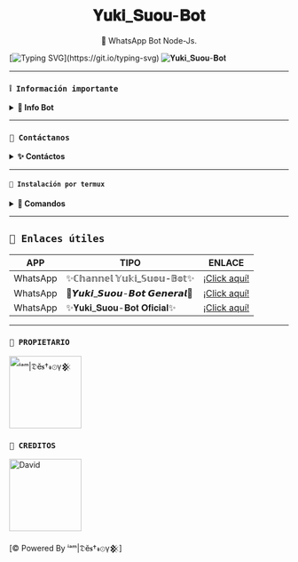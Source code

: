 <h1 align="center">𝐘𝐮𝐤𝐢_𝐒𝐮𝐨𝐮-𝐁𝐨𝐭</h1>
 <p align="center">🌟 WhatsApp Bot Node-Js.</p>
</p>

[![Typing SVG](https://readme-typing-svg.demolab.com?font=Fira+Code&pause=1000&color=FF0000&lines=Bienvenido+al+Repositorio;✨𝐘𝐮𝐤𝐢+-+𝐒𝐮𝐨𝐮+-+𝐁𝐨𝐭✨;Gracias+por+preferirnos;Creado+por+𝕀'𝕒𝕞|𝔻𝕖𝕤𝕥𝕣𝕠𝕪𒆜;✨+💘🫦💖!!!)](https://git.io/typing-svg)
![𝐘𝐮𝐤𝐢_𝐒𝐮𝐨𝐮-𝐁𝐨𝐭](https://i.ibb.co/d6kT5wt/Sylph.jpg)

---

### **`❕️ Información importante`**

<details>
 <summary><b> 🌟 Info Bot</b></summary>

* Este proyecto **no está afiliado de ninguna manera** con `WhatsApp`, `Inc. WhatsApp` es una marca registrada de `WhatsApp LLC`, y este bot es un **desarrollo independiente** que **no tiene ninguna relación oficial con la compañía**.

</details>

---

### **`💭 Contáctanos`**

<details>
<summary><b> ✨ Contáctos</b></summary>

* thekingdestroy507@gmail.com
* https://wa.me/584120346669
* https://wa.me/584128382768

</details>

---

#### **`🚀 Instalación por termux`**

<details>
 <summary><b> 💫 Comandos</b></summary>

#### **✨️ Instalación automatica por termux No disponible por ahora la instalación manual si está funcional**

> Copia los códigos uno por uno, no los pegues todos juntos a la vez.

```bash
termux-setup-storage
```

```bash
apt update -y && yes | apt upgrade && pkg install -y bash wget mpv && wget -O - https://raw.githubusercontent.com/The-King-Destroy/Yuki_Suou-Bot/master/megu.sh | bash
```

#### **✨ Instalación manual por termux**

```bash
termux-setup-storage
```

```bash
apt-get update -y && apt-get upgrade -y
```

```bash
pkg install -y git nodejs ffmpeg imagemagick && pkg install yarn 
```

```bash
git clone https://github.com/The-King-Destroy/Yuki_Suou-Bot && cd Yuki_Suou-Bot 
```

```bash
yarn install
```

```bash
npm install
```

```bash
npm start
```

---

#### **🟢 Activar en caso de detenerse en termux**

Si después de instalar el bot en Termux se detiene (pantalla en blanco, pérdida de conexión a Internet, reinicio del dispositivo), sigue estos pasos:

1. Abre Termux y navega al directorio del bot:
    ```bash
    cd Yuki_Suou-Bot
    ```

2. Inicia el bot nuevamente:
    ```bash
    npm start
    ```

---

#### **🌟 Obtener otro codigo qr en termux**

Si después de instalar el bot en Termux y iniciar la session del bot (el numero se va a soporte, se cierra la conexión o demorastes al conectar), sigue estos pasos:

1. Abre Termux y navega al directorio del bot:
    ```bash
    cd Yuki_Suou-Bot
    ```

2. Elimina la carpeta MiniSession:
    ```bash
    rm -rf YukiSession
    ```

3. Inicia el bot nuevamente:
    ```bash
    npm start
    ```

---

### **🤖 Para activar 24/7 (termux)**

> comando para obtener la bot 24/7 en termux

```bash
npm i -g pm2 && pm2 start index.js && pm2 save && pm2 logs
```

------------------------

</details>

---

## **`🔗 Enlaces útiles`**

| APP | TIPO | ENLACE |
|------|-------------|-------|
| WhatsApp | ✨ℂ𝕙𝕒𝕟𝕟𝕖𝕝 𝕐𝕦𝕜𝕚_𝕊𝕦𝕠𝕦-𝔹𝕠𝕥✨ | [¡Click aquí!](https://whatsapp.com/channel/0029VapSIvR5EjxsD1B7hU3T) |
| WhatsApp | 🌟𝙔𝙪𝙠𝙞_𝙎𝙪𝙤𝙪-𝘽𝙤𝙩 𝙂𝙚𝙣𝙚𝙧𝙖𝙡🌟 | [¡Click aquí!](https://chat.whatsapp.com/BuLovToIxdiLeycG2d3xJN) |
| WhatsApp | ✨𝐘𝐮𝐤𝐢_𝐒𝐮𝐨𝐮-𝐁𝐨𝐭 𝐎𝐟𝐢𝐜𝐢𝐚𝐥✨ | [¡Click aquí!](https://chat.whatsapp.com/E78uEs2qJIE0apCLB7rSQZ) |

---

### **`👑 PROPIETARIO`**
<a
href="https://github.com/The-King-Destroy"><img src="https://github.com/The-King-Destroy.png" width="130" height="130" alt="
ⁱᵃᵐ|𝔇ĕ𝐬†𝓻⊙γ𒆜"/></a>

### **`🌹 CREDITOS`**
<a
href="https://github.com/David-Chian"><img src="https://github.com/David-Chian.png" width="130" height="130" alt="David"/></a>

[© Powered By ⁱᵃᵐ|𝔇ĕ𝐬†𝓻⊙γ𒆜]
